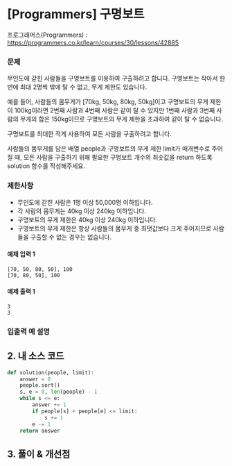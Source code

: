 # [Programmers] 구명보트

프로그래머스(Programmers) :  https://programmers.co.kr/learn/courses/30/lessons/42885

### 문제

무인도에 갇힌 사람들을 구명보트를 이용하여 구출하려고 합니다. 구명보트는 작아서 한 번에 최대 2명씩 밖에 탈 수 없고, 무게 제한도 있습니다.

예를 들어, 사람들의 몸무게가 [70kg, 50kg, 80kg, 50kg]이고 구명보트의 무게 제한이 100kg이라면 2번째 사람과 4번째 사람은 같이 탈 수 있지만 1번째 사람과 3번째 사람의 무게의 합은 150kg이므로 구명보트의 무게 제한을 초과하여 같이 탈 수 없습니다.

구명보트를 최대한 적게 사용하여 모든 사람을 구출하려고 합니다.

사람들의 몸무게를 담은 배열 people과 구명보트의 무게 제한 limit가 매개변수로 주어질 때, 모든 사람을 구출하기 위해 필요한 구명보트 개수의 최솟값을 return 하도록 solution 함수를 작성해주세요.

### 제한사항

- 무인도에 갇힌 사람은 1명 이상 50,000명 이하입니다.
- 각 사람의 몸무게는 40kg 이상 240kg 이하입니다.
- 구명보트의 무게 제한은 40kg 이상 240kg 이하입니다.
- 구명보트의 무게 제한은 항상 사람들의 몸무게 중 최댓값보다 크게 주어지므로 사람들을 구출할 수 없는 경우는 없습니다.

#### 예제 입력 1

```  
[70, 50, 80, 50], 100
[70, 80, 50], 100
```  

#### 예제 출력 1

```  
3
3
```  

### 입출력 예 설명

## 2. 내 소스 코드

```python  
def solution(people, limit):
    answer = 0
    people.sort()
    s, e = 0, len(people) - 1
    while s <= e:
        answer += 1
        if people[s] + people[e] <= limit:
            s += 1
        e -= 1
    return answer
```  



## 3. 풀이 & 개선점